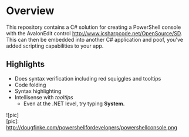 # Overview
This repository contains a C# solution for creating a PowerShell console with the AvalonEdit control http://www.icsharpcode.net/OpenSource/SD.
This can then be embedded into another C# application and poof, you've added scripting capabilities to your app.

## Highlights
* Does syntax verification including red squiggles and tooltips
* Code folding
* Syntax highlighting
* Intellisense with *tooltips*
    * Even at the .NET level, try typing **System.**

![pic]       
[pic]: http://dougfinke.com/powershellfordevelopers/powershellconsole.png
